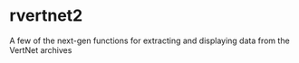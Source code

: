 rvertnet2
=========

A few of the next-gen functions for extracting and displaying data from the VertNet archives
